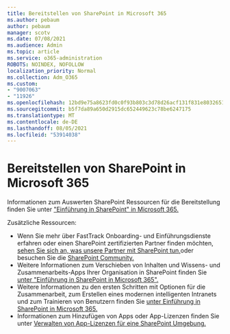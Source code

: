 ```yaml
---
title: Bereitstellen von SharePoint in Microsoft 365
ms.author: pebaum
author: pebaum
manager: scotv
ms.date: 07/08/2021
ms.audience: Admin
ms.topic: article
ms.service: o365-administration
ROBOTS: NOINDEX, NOFOLLOW
localization_priority: Normal
ms.collection: Adm_O365
ms.custom:
- "9007063"
- "11926"
ms.openlocfilehash: 12bd9e75a8623fd0c0f93b803c3d78d26acf131f831e8032651461fe80914c57
ms.sourcegitcommit: b5f7da89a650d2915dc652449623c78be6247175
ms.translationtype: MT
ms.contentlocale: de-DE
ms.lasthandoff: 08/05/2021
ms.locfileid: "53914038"
---
```

# <a name="deploy-sharepoint-in-microsoft-365"></a>Bereitstellen von SharePoint in Microsoft 365

Informationen zum Auswerten SharePoint Ressourcen für die Bereitstellung finden Sie unter ["Einführung in SharePoint" in Microsoft 365.](/sharepoint/introduction) 

Zusätzliche Ressourcen: 

- Wenn Sie mehr über FastTrack Onboarding- und Einführungsdienste erfahren oder einen SharePoint zertifizierten Partner finden möchten, [sehen Sie sich an, was unsere Partner mit SharePoint tun,](/microsoft-365/sharepoint/sharepoint-partners-sharepoint-support)oder besuchen Sie die [SharePoint Community.](https://techcommunity.microsoft.com/t5/sharepoint/ct-p/SharePoint) 
- Weitere Informationen zum Verschieben von Inhalten und Wissens- und Zusammenarbeits-Apps Ihrer Organisation in SharePoint finden Sie [unter "Einführung in SharePoint in Microsoft 365".](/sharepoint/introduction#migration) 
- Weitere Informationen zu den ersten Schritten mit Optionen für die Zusammenarbeit, zum Erstellen eines modernen intelligenten Intranets und zum Trainieren von Benutzern finden Sie [unter Einführung in SharePoint in Microsoft 365.](/sharepoint/introduction#collaboration) 
- Informationen zum Hinzufügen von Apps oder App-Lizenzen finden Sie unter [Verwalten von App-Lizenzen für eine SharePoint Umgebung.](/sharepoint/manage-app-licenses) 


